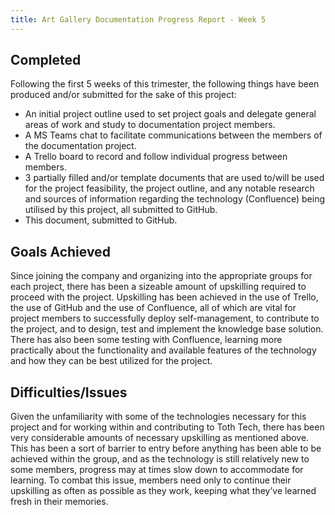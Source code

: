 ```yaml
---
title: Art Gallery Documentation Progress Report - Week 5
---
```


## Completed

Following the first 5 weeks of this trimester, the following things have been produced and/or
submitted for the sake of this project:

- An initial project outline used to set project goals and delegate general areas of work and study
  to documentation project members.
- A MS Teams chat to facilitate communications between the members of the documentation project.
- A Trello board to record and follow individual progress between members.
- 3 partially filled and/or template documents that are used to/will be used for the project
  feasibility, the project outline, and any notable research and sources of information regarding
  the technology (Confluence) being utilised by this project, all submitted to GitHub.
- This document, submitted to GitHub.

## Goals Achieved

Since joining the company and organizing into the appropriate groups for each project, there has
been a sizeable amount of upskilling required to proceed with the project. Upskilling has been
achieved in the use of Trello, the use of GitHub and the use of Confluence, all of which are vital
for project members to successfully deploy self-management, to contribute to the project, and to
design, test and implement the knowledge base solution. There has also been some testing with
Confluence, learning more practically about the functionality and available features of the
technology and how they can be best utilized for the project.

## Difficulties/Issues

Given the unfamiliarity with some of the technologies necessary for this project and for working
within and contributing to Toth Tech, there has been very considerable amounts of necessary
upskilling as mentioned above. This has been a sort of barrier to entry before anything has been
able to be achieved within the group, and as the technology is still relatively new to some members,
progress may at times slow down to accommodate for learning. To combat this issue, members need only
to continue their upskilling as often as possible as they work, keeping what they’ve learned fresh
in their memories.
